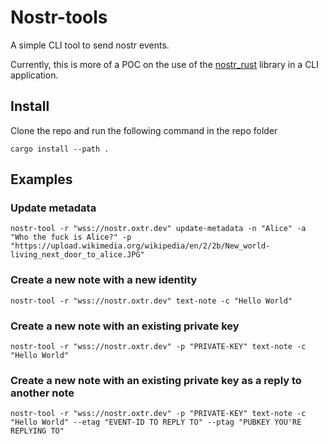 # Nostr-tools

A simple CLI tool to send nostr events.

Currently, this is more of a POC on the use of the [nostr_rust](https://github.com/0xtlt/nostr_rust) library in a CLI
application.

## Install

Clone the repo and run the following command in the repo folder

```shell
cargo install --path .
```

## Examples

### Update metadata
```shell
nostr-tool -r "wss://nostr.oxtr.dev" update-metadata -n "Alice" -a "Who the fuck is Alice?" -p "https://upload.wikimedia.org/wikipedia/en/2/2b/New_world-living_next_door_to_alice.JPG"
```

### Create a new note with a new identity

```shell
nostr-tool -r "wss://nostr.oxtr.dev" text-note -c "Hello World"
```

### Create a new note with an existing private key

```shell
nostr-tool -r "wss://nostr.oxtr.dev" -p "PRIVATE-KEY" text-note -c "Hello World"
```

### Create a new note with an existing private key as a reply to another note

```shell
nostr-tool -r "wss://nostr.oxtr.dev" -p "PRIVATE-KEY" text-note -c "Hello World" --etag "EVENT-ID TO REPLY TO" --ptag "PUBKEY YOU'RE REPLYING TO"
```